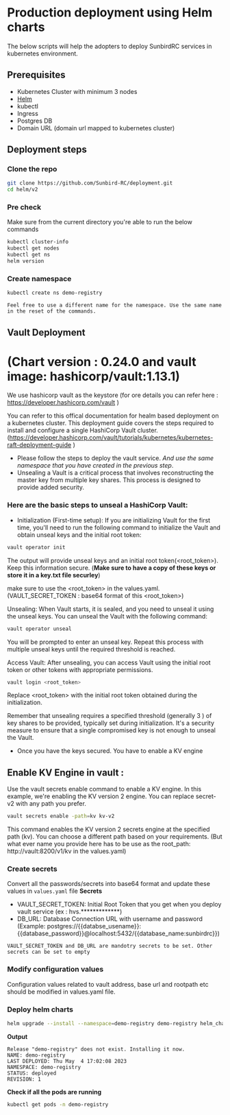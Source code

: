 # Production deployment using Helm charts
The below scripts will help the adopters to deploy SunbirdRC services in kubernetes environment.

## Prerequisites
- Kubernetes Cluster with minimum 3 nodes
- [Helm](https://helm.sh/docs/intro/install/)
- kubectl
- Ingress
- Postgres DB
- Domain URL (domain url mapped to kubernetes cluster)

## Deployment steps

### Clone the repo
```bash
git clone https://github.com/Sunbird-RC/deployment.git
cd helm/v2
```

### Pre check
Make sure from the current directory you're able to run the below commands
```bash
kubectl cluster-info
kubectl get nodes
kubectl get ns
helm version
```

### Create namespace
```bash
kubectl create ns demo-registry
```
`Feel free to use a different name for the namespace. Use the same name in the reset of the commands.`


## Vault Deployment 
# (Chart version : 0.24.0 and vault image: hashicorp/vault:1.13.1) 

We use hashicorp vault as the keystore (for ore details you can refer here : https://developer.hashicorp.com/vault )

You can refer to this offical documentation for healm based deployment on a kubernetes cluster. This deployment guide covers the steps required to install and configure a single HashiCorp Vault cluster.(https://developer.hashicorp.com/vault/tutorials/kubernetes/kubernetes-raft-deployment-guide )


- Please follow the steps to deploy the vault service. _And use the same namespace that you have created in the previous step_.  
- Unsealing a Vault is a critical process that involves reconstructing the master key from multiple key shares. This process is designed to provide added security.

### Here are the basic steps to unseal a HashiCorp Vault:

- Initialization (First-time setup):
If you are initializing Vault for the first time, you'll need to run the following command to initialize the Vault and obtain unseal keys and the initial root token:

```bash
vault operator init
```
The output will provide unseal keys and an initial root token(<root_token>). Keep this information secure. (**Make sure to have a copy of these keys or store it in a key.txt file securley**)

make sure to use the <root_token> in the values.yaml.(VAULT_SECRET_TOKEN : base64 format of this <root_token>) 

Unsealing:
When Vault starts, it is sealed, and you need to unseal it using the unseal keys. You can unseal the Vault with the following command:

```bash
vault operator unseal
```

You will be prompted to enter an unseal key. Repeat this process with multiple unseal keys until the required threshold is reached.

Access Vault:
After unsealing, you can access Vault using the initial root token or other tokens with appropriate permissions.

```bash
vault login <root_token>
```
Replace <root_token> with the initial root token obtained during the initialization.

Remember that unsealing requires a specified threshold (generally 3 ) of key shares to be provided, typically set during initialization. It's a security measure to ensure that a single compromised key is not enough to unseal the Vault.

- Once you have the keys secured. You have to enable a KV engine 

## Enable KV Engine in vault :
Use the vault secrets enable command to enable a KV engine. In this example, we're enabling the KV version 2 engine. You can replace secret-v2 with any path you prefer.
```bash
vault secrets enable -path=kv kv-v2
```
This command enables the KV version 2 secrets engine at the specified path (kv). You can choose a different path based on your requirements. (But what ever name you provide here has to be use as the root_path: http://vault:8200/v1/kv in the values.yaml)


### Create secrets
Convert all the passwords/secrets into base64 format and update these values in `values.yaml` file
**Secrets**
- VAULT_SECRET_TOKEN: Initial Root Token that you get when you deploy vault service (ex : hvs.*************)
- DB_URL: Database Connection URL with username and password (Example: postgres://{{databse_usename}}:{{database_password}}@localhost:5432/{{database_name:sunbirdrc}})


`VAULT_SECRET_TOKEN and DB_URL are mandotry secrets to be set. Other secrets can be set to empty `

### Modify configuration values
Configuration values related to vault address, base url and rootpath etc should be modified in values.yaml file.


### Deploy helm charts
```bash
helm upgrade --install --namespace=demo-registry demo-registry helm_charts --create-namespace
```
**Output**
```
Release "demo-registry" does not exist. Installing it now.
NAME: demo-registry
LAST DEPLOYED: Thu May  4 17:02:08 2023
NAMESPACE: demo-registry
STATUS: deployed
REVISION: 1
```

**Check if all the pods are running**
```bash
kubectl get pods -n demo-registry
```


